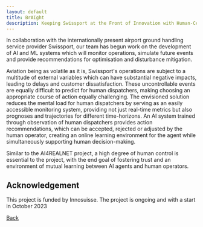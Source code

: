```yaml
---
layout: default
title: BrAIght
description: Keeping Swissport at the Front of Innovation with Human-Centered RL Solutions
---
```


In collaboration with the internationally present airport ground handling service provider Swissport, our team has begun
work on the development of AI and ML systems which will monitor operations, simulate future events and provide recommendations
for optimisation and disturbance mitigation. 

Aviation being as volatile as it is, Swissport's operations are subject to a multitude of external variables which 
can have substantial negative impacts, leading to delays and customer dissatisfaction. These uncontrollable events 
are equally difficult to predict for human dispatchers, making choosing an appropriate course of action equally 
challenging. The envisioned solution reduces the mental load for human dispatchers by serving as an easily 
accessible monitoring system, providing not just real-time metrics but also prognoses and trajectories for different 
time-horizons. An AI system trained through observation of human dispatchers provides action recommendations, which 
can be accepted, rejected or adjusted by the human operator, creating an online learning environment for the agent 
while simultaneously supporting human decision-making. 

Similar to the AI4REALNET project, a high degree of human control is essential to the project, with the end goal of 
fostering trust and an environment of mutual learning between AI agents and human operators. 


## Acknowledgement
This project is funded by Innosuisse. The project is ongoing and with a start in October 2023

[Back](https://intelligentsystemsgroup.github.io/pages/research.html)
